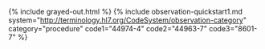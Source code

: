 {% include grayed-out.html %}
{% include observation-quickstart1.md system="http://terminology.hl7.org/CodeSystem/observation-category" category="procedure" code1="44974-4" code2="44963-7" code3="8601-7" %}
</div><!-- grayed-out -->